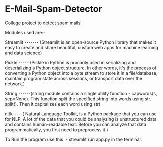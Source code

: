 # E-Mail-Spam-Detector
College project to detect spam mails


Modules used are:-


Streamlit -------  (Streamlit is an open-source Python library that makes it easy to create and share beautiful, custom web apps for machine learning and data science)



Pickle -----  (Pickle in Python is primarily used in serializing and deserializing a Python object structure. In other words, it's the process of converting a Python object into a byte stream to store it in a file/database, maintain program state across sessions, or transport data over the network.)


String ------(string module contains a single utility function - capwords(s, sep=None). This function split the specified string into words using str. split(). Then it capitalizes each word using str)


nltk-----( Natural Language Toolkit, is a Python package that you can use for NLP. A lot of the data that you could be analyzing is unstructured data and contains human-readable text. Before you can analyze that data programmatically, you first need to preprocess it.)


To Run the program use this :- streamlit run app.py in the terminal.
